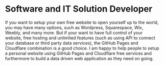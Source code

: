 # Software and IT Solution Developer

If you want to setup your own free website to open yourself up to the world, 
you may have many options, such as Wordpress, Squarespace, Wix, Weebly, 
and many more. But if your want to have full control of your website, 
free hosting and unlimited features (such as using API to connect your 
database or third party data services), the GitHub Pages and Cloudflare 
combination is a good choice. I am happy to help people to setup a personal 
website using GitHub Pages and Cloudflare free services and furthermore 
to build a data driven web application as they need on going.
